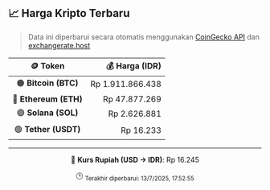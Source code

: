 

<!-- HARGA_KRIPTO -->
## 📈 Harga Kripto Terbaru

> Data ini diperbarui secara otomatis menggunakan [CoinGecko API](https://www.coingecko.com/) dan [exchangerate.host](https://exchangerate.host/)

<div align="center">

| 🪙 Token | 💰 Harga (IDR) |
|:------:|---------------:|
| 🟠 **Bitcoin (BTC)**   | Rp 1.911.866.438 |
| 🔵 **Ethereum (ETH)**  | Rp 47.877.269 |
| 🟣 **Solana (SOL)**    | Rp 2.626.881 |
| 🟢 **Tether (USDT)**   | Rp 16.233 |

---

💱 **Kurs Rupiah (USD → IDR)**: Rp 16.245

🕒 <sub>Terakhir diperbarui: 13/7/2025, 17.52.55</sub>

</div>
<!-- /HARGA_KRIPTO -->